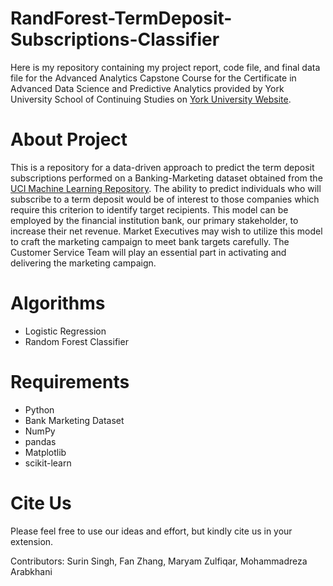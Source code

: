 # RandForest-TermDeposit-Subscriptions-Classifier
Here is my repository containing my project report, code file, and final data file for the Advanced Analytics Capstone Course for the Certificate in Advanced Data Science and Predictive Analytics provided by York University School of Continuing Studies on [York University Website](https://continue.yorku.ca/certificates/big-data-analytics-program/certificate-in-advanced-data-science-and-predictive-analytics/).

# About Project
This is a repository for a data-driven approach to predict the term deposit subscriptions performed on a Banking-Marketing dataset obtained from the [UCI Machine Learning Repository](https://archive.ics.uci.edu/ml/datasets/Bank+Marketing). The ability to predict individuals who will subscribe to a term deposit would be of interest to those companies which require this criterion to identify target recipients. This model can be employed by the financial institution bank, our primary stakeholder, to increase their net revenue. Market Executives may wish to utilize this model to craft the marketing campaign to meet bank targets carefully. The Customer Service Team will play an essential part in activating and delivering the marketing campaign.

# Algorithms
- Logistic Regression
- Random Forest Classifier

# Requirements
- Python
- Bank Marketing Dataset
- NumPy
- pandas
- Matplotlib
- scikit-learn

# Cite Us
Please feel free to use our ideas and effort, but kindly cite us in your extension.

Contributors: Surin Singh, Fan Zhang, Maryam  Zulfiqar, Mohammadreza Arabkhani